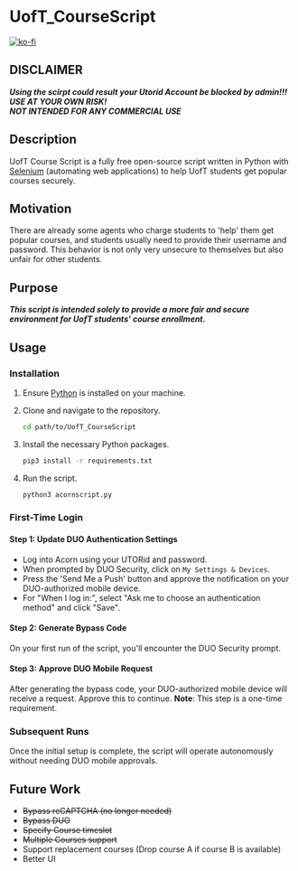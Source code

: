 # UofT_CourseScript
[![ko-fi](https://ko-fi.com/img/githubbutton_sm.svg)](https://ko-fi.com/E1E0F4Y96)

## DISCLAIMER
***Using the scirpt could result your Utorid Account be blocked by admin!!!***\
***USE AT YOUR OWN RISK!***\
***NOT INTENDED FOR ANY COMMERCIAL USE***

## Description
UofT Course Script is a fully free open-source script written in Python with [Selenium](https://www.selenium.dev/) (automating web applications) to help UofT students get popular courses securely.

## Motivation
There are already some agents who charge students to 'help' them get popular courses, and students usually need to provide their username and password.
This behavior is not only very unsecure to themselves but also unfair for other students.

## Purpose
***This script is intended solely to provide a more fair and secure environment for UofT students' course enrollment.***

## Usage

### Installation

1. Ensure [Python](https://www.python.org/downloads/) is installed on your machine.

2. Clone and navigate to the repository.
   ```bash
   cd path/to/UofT_CourseScript
   ```

3. Install the necessary Python packages.
   ```bash
   pip3 install -r requirements.txt
   ```

4. Run the script.
   ```bash
   python3 acornscript.py
   ```

### First-Time Login

#### Step 1: Update DUO Authentication Settings

- Log into Acorn using your UTORid and password.
- When prompted by DUO Security, click on `My Settings & Devices`.
- Press the 'Send Me a Push' button and approve the notification on your DUO-authorized mobile device.
- For "When I log in:", select "Ask me to choose an authentication method" and click "Save".

#### Step 2: Generate Bypass Code

On your first run of the script, you'll encounter the DUO Security prompt.

#### Step 3: Approve DUO Mobile Request

After generating the bypass code, your DUO-authorized mobile device will receive a request. Approve this to continue. **Note**: This step is a one-time requirement.

### Subsequent Runs

Once the initial setup is complete, the script will operate autonomously without needing DUO mobile approvals.


## Future Work
- ~~Bypass reCAPTCHA (no longer needed)~~
- ~~Bypass DUO~~
- ~~Specify Course timeslot~~
- ~~Multiple Courses support~~
- Support replacement courses (Drop course A if course B is available)
- Better UI



